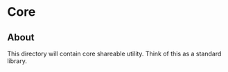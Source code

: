 # Core

## About

This directory will contain core shareable utility. Think of this as a standard library.

